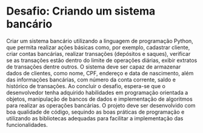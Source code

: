 # Desafio: Criando um sistema bancário

Criar um sistema bancário utilizando a linguagem de programação Python, que permita realizar ações básicas como, por exemplo, cadastrar cliente, criar contas bancárias, realizar transações (depósitos e saques), verificar se as transações estão dentro do limite de operações diárias, exibir extratos de transações dentre outros.
O sistema deve ser capaz de armazenar dados de clientes, como nome, CPF, endereço e data de nascimento, além das informações bancárias, com número da conta corrente, saldo e histórico de transações.
Ao concluir o desafio, espera-se que o desenvolvedor tenha adquirido habilidades em programação orientada a objetos, manipulação de bancos de dados e implementação de algoritmos para realizar as operações bancárias. O projeto deve ser desenvolvido com boa qualidade de código, sequindo as boas práticas de programação e utilizando as bibliotecas adequadas para facilitar a implementação das funcionalidades.
